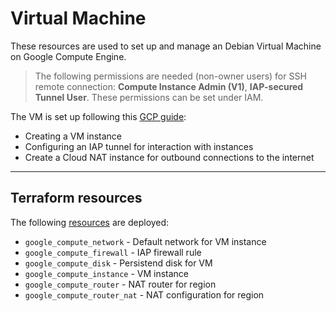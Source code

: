 # Virtual Machine

These resources are used to set up and manage an Debian Virtual Machine on Google Compute Engine.

> The following permissions are needed (non-owner users) for SSH remote connection: **Compute Instance Admin (V1)**, **IAP-secured Tunnel User**. These permissions can be set under IAM.

The VM is set up following this [GCP guide](https://cloud.google.com/architecture/building-internet-connectivity-for-private-vms):

* Creating a VM instance
* Configuring an IAP tunnel for interaction with instances
* Create a Cloud NAT instance for outbound connections to the internet

---

## Terraform resources

The following [resources](main.tf) are deployed:

* `google_compute_network` - Default network for VM instance
* `google_compute_firewall` - IAP firewall rule
* `google_compute_disk` - Persistend disk for VM
* `google_compute_instance` - VM instance
* `google_compute_router` - NAT router for region
* `google_compute_router_nat` - NAT configuration for region
